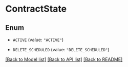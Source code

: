 # ContractState

## Enum


* `ACTIVE` (value: `"ACTIVE"`)

* `DELETE_SCHEDULED` (value: `"DELETE_SCHEDULED"`)


[[Back to Model list]](../README.md#documentation-for-models) [[Back to API list]](../README.md#documentation-for-api-endpoints) [[Back to README]](../README.md)


